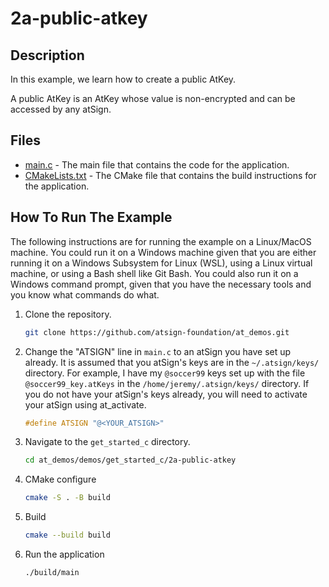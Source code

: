 # 2a-public-atkey

## Description

In this example, we learn how to create a public AtKey.

A public AtKey is an AtKey whose value is non-encrypted and can be accessed by any atSign.

## Files

- [main.c](./main.c) - The main file that contains the code for the application.
- [CMakeLists.txt](./CMakeLists.txt) - The CMake file that contains the build instructions for the application.

## How To Run The Example

The following instructions are for running the example on a Linux/MacOS machine. You could run it on a Windows machine given that you are either running it on a Windows Subsystem for Linux (WSL), using a Linux virtual machine, or using a Bash shell like Git Bash. You could also run it on a Windows command prompt, given that you have the necessary tools and you know what commands do what.

1. Clone the repository.

    ```sh
    git clone https://github.com/atsign-foundation/at_demos.git
    ```

1. Change the "ATSIGN" line in `main.c` to an atSign you have set up already. It is assumed that you atSign's keys are in the `~/.atsign/keys/` directory. For example, I have my `@soccer99` keys set up with the file `@soccer99_key.atKeys` in the `/home/jeremy/.atsign/keys/` directory. If you do not have your atSign's keys already, you will need to activate your atSign using at_activate.

    ```c
    #define ATSIGN "@<YOUR_ATSIGN>"
    ```

1. Navigate to the `get_started_c` directory.

    ```sh
    cd at_demos/demos/get_started_c/2a-public-atkey
    ```

1. CMake configure

    ```sh
    cmake -S . -B build
    ```

1. Build

    ```sh
    cmake --build build
    ```

1. Run the application

    ```sh
    ./build/main
    ```
